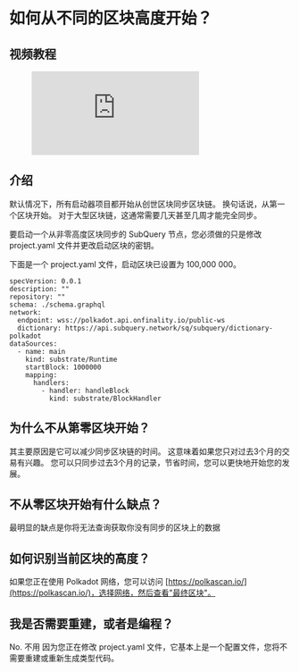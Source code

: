 # 如何从不同的区块高度开始？

## 视频教程

<figure class="video_container">
  <iframe src="https://www.youtube.com/embed/ZiNSXDMHmBk" frameborder="0" allowfullscreen="true"></iframe>
</figure>

## 介绍

默认情况下，所有启动器项目都开始从创世区块同步区块链。 换句话说，从第一个区块开始。 对于大型区块链，这通常需要几天甚至几周才能完全同步。

要启动一个从非零高度区块同步的 SubQuery 节点，您必须做的只是修改project.yaml 文件并更改启动区块的密钥。

下面是一个 project.yaml 文件，启动区块已设置为 100,000 000。

```shell
specVersion: 0.0.1
description: ""
repository: ""
schema: ./schema.graphql
network:
  endpoint: wss://polkadot.api.onfinality.io/public-ws
  dictionary: https://api.subquery.network/sq/subquery/dictionary-polkadot
dataSources:
  - name: main
    kind: substrate/Runtime
    startBlock: 1000000
    mapping:
      handlers:
        - handler: handleBlock
          kind: substrate/BlockHandler
```

## 为什么不从第零区块开始？

其主要原因是它可以减少同步区块链的时间。 这意味着如果您只对过去3个月的交易有兴趣。 您可以只同步过去3个月的记录，节省时间，您可以更快地开始您的发展。

## 不从零区块开始有什么缺点？

最明显的缺点是你将无法查询获取你没有同步的区块上的数据

## 如何识别当前区块的高度？

如果您正在使用 Polkadot 网络，您可以访问 [https://polkascan.io/](https://polkascan.io/)，选择网络，然后查看"最终区块"。

## 我是否需要重建，或者是编程？

No. 不用 因为您正在修改 project.yaml 文件，它基本上是一个配置文件，您将不需要重建或重新生成类型代码。
